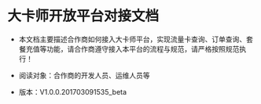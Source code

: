 # 大卡师开放平台对接文档

* 本文档主要描述合作商如何接入大卡师平台，实现流量卡查询、订单查询、套餐充值等功能，请合作商遵守接入本平台的流程与规范，请严格按照规范执行！

* 阅读对象：合作商的开发人员、运维人员等

* 版本：V1.0.0.201703091535_beta
